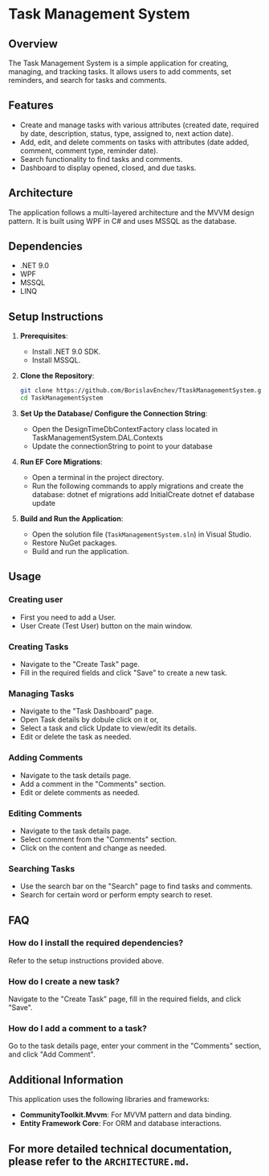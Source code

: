 # Task Management System

## Overview
The Task Management System is a simple application for creating, managing, and tracking tasks. It allows users to add comments, set reminders, and search for tasks and comments.

## Features
- Create and manage tasks with various attributes (created date, required by date, description, status, type, assigned to, next action date).
- Add, edit, and delete comments on tasks with attributes (date added, comment, comment type, reminder date).
- Search functionality to find tasks and comments.
- Dashboard to display opened, closed, and due tasks.

## Architecture
The application follows a multi-layered architecture and the MVVM design pattern. It is built using WPF in C# and uses MSSQL as the database.

## Dependencies
- .NET 9.0
- WPF
- MSSQL
- LINQ

## Setup Instructions
1. **Prerequisites**:
   - Install .NET 9.0 SDK.
   - Install MSSQL.

2. **Clone the Repository**:
   ```bash
   git clone https://github.com/BorislavEnchev/TtaskManagementSystem.git
   cd TaskManagementSystem

3. **Set Up the Database/ Configure the Connection String**:
   - Open the DesignTimeDbContextFactory class located in TaskManagementSystem.DAL.Contexts   
   - Update the connectionString to point to your database

4. **Run EF Core Migrations**:
    - Open a terminal in the project directory. 
    - Run the following commands to apply migrations and create the database:
        dotnet ef migrations add InitialCreate
        dotnet ef database update   

5. **Build and Run the Application**:
   - Open the solution file (`TaskManagementSystem.sln`) in Visual Studio.
   - Restore NuGet packages.
   - Build and run the application.

## Usage
### Creating user
- First you need to add a User.
- User Create (Test User) button on the main window.

### Creating Tasks
- Navigate to the "Create Task" page.
- Fill in the required fields and click "Save" to create a new task.

### Managing Tasks
- Navigate to the "Task Dashboard" page.
- Open Task details by dobule click on it or,
- Select a task and click Update to view/edit its details.
- Edit or delete the task as needed.

### Adding Comments
- Navigate to the task details page.
- Add a comment in the "Comments" section.
- Edit or delete comments as needed.

### Editing Comments
- Navigate to the task details page.
- Select comment from the "Comments" section.
- Click on the content and change as needed.

### Searching Tasks
- Use the search bar on the "Search" page to find tasks and comments.
- Search for certain word or perform empty search to reset.

## FAQ
### How do I install the required dependencies?
Refer to the setup instructions provided above.

### How do I create a new task?
Navigate to the "Create Task" page, fill in the required fields, and click "Save".

### How do I add a comment to a task?
Go to the task details page, enter your comment in the "Comments" section, and click "Add Comment".

## Additional Information
This application uses the following libraries and frameworks:
- **CommunityToolkit.Mvvm**: For MVVM pattern and data binding.
- **Entity Framework Core**: For ORM and database interactions.

For more detailed technical documentation, please refer to the `ARCHITECTURE.md`.
---
